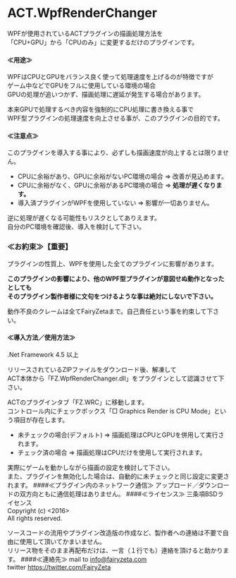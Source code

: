 # ACT.WpfRenderChanger

WPFが使用されているACTプラグインの描画処理方法を  
「CPU+GPU」から「CPUのみ」に変更するだけのプラグインです。

#### ≪用途≫
WPFはCPUとGPUをバランス良く使って処理速度を上げるのが特徴ですが  
ゲーム中などでGPUをフルに使用している環境の場合  
GPUの処理が追いつかず、描画処理に遅延が発生する場合があります。  
  
本来GPUで処理するべき内容を強制的にCPU処理に書き換える事で  
WPF型プラグインの処理速度を向上させる事が、このプラグインの目的です。  
#### ≪注意点≫  
このプラグインを導入する事により、必ずしも描画速度が向上するとは限りません。  
  
* CPUに余裕があり、GPUに余裕がないPC環境の場合 => 改善が見込めます。
* CPUに余裕がなく、GPUに余裕があるPC環境の場合 => **処理が遅くなります。**
* 導入済プラグインがWPFを使用していない => 影響が一切ありません。

逆に処理が遅くなる可能性もリスクとしてありえます。  
自分のPC環境を確認後、導入を検討して下さい。
### ≪お約束≫【重要】
プラグインの性質上、WPFを使用した全てのプラグインに影響があります。
  
**このプラグインの影響により、他のWPF型プラグインが意図せぬ動作となったとしても**  
**そのプラグイン製作者様に文句をつけるような事は絶対にしないで下さい。**  
  
動作不良のクレームは全てFairyZetaまで。自己責任という事を約束して下さい。
#### ≪導入方法／使用方法≫
.Net Framework 4.5 以上  
  
リリースされているZIPファイルをダウンロード後、解凍して  
ACT本体から「FZ.WpfRenderChanger.dll」をプラグインとして認識させて下さい。  
  
ACTのプラグインタブ「FZ.WRC」に移動します。  
コントロール内にチェックボックス「□ Graphics Render is CPU Mode」という項目が存在します。  

* 未チェックの場合(デフォルト) => 描画処理はCPUとGPUを併用して実行されます。
* チェック済の場合 => 描画処理はCPUだけを使用して実行されます。  

実際にゲームを動かしながら描画の設定を検討して下さい。  
また、プラグインを無効化した場合は、自動的に未チェックと同じ設定に変更されます。
####≪プラグイン内のネットワーク通信≫
アップロード／ダウンロードの双方向ともに通信処理はありません。
####≪ライセンス≫
三条項BSDライセンス  
Copyright (c) <2016> <FairyZeta>  
All rights reserved.  
  
ソースコードの流用やプラグイン改造版の作成など、製作者への連絡は不要で自由に使用して頂いてかまいません。  
リリース物をそのまま再配布だけは、一言（１行でも）連絡を頂けると助かります。
####≪連絡先≫
mail to <info@fairyzeta.com>  
twitter <https://twitter.com/FairyZeta>
